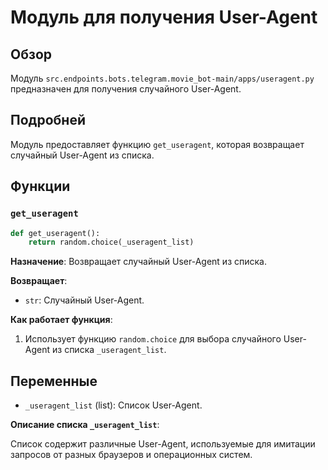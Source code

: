 # Модуль для получения User-Agent

## Обзор

Модуль `src.endpoints.bots.telegram.movie_bot-main/apps/useragent.py` предназначен для получения случайного User-Agent.

## Подробней

Модуль предоставляет функцию `get_useragent`, которая возвращает случайный User-Agent из списка.

## Функции

### `get_useragent`

```python
def get_useragent():
    return random.choice(_useragent_list)
```

**Назначение**: Возвращает случайный User-Agent из списка.

**Возвращает**:

*   `str`: Случайный User-Agent.

**Как работает функция**:

1.  Использует функцию `random.choice` для выбора случайного User-Agent из списка `_useragent_list`.

## Переменные

*   `_useragent_list` (list): Список User-Agent.

**Описание списка `_useragent_list`**:

Список содержит различные User-Agent, используемые для имитации запросов от разных браузеров и операционных систем.